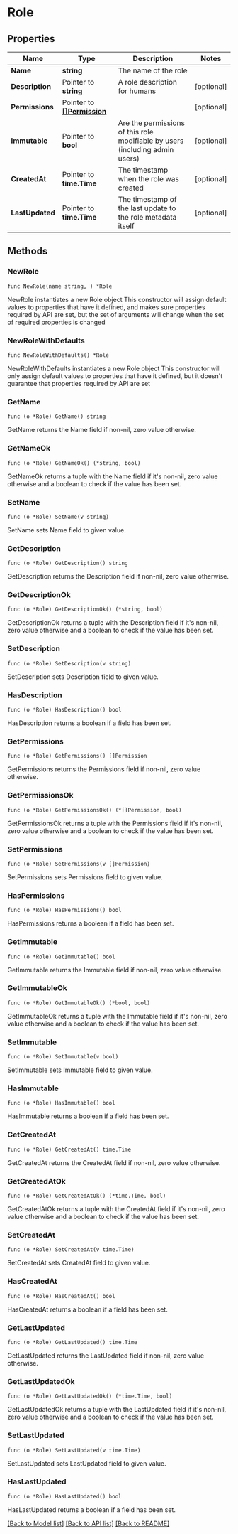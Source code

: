 # Role

## Properties

Name | Type | Description | Notes
------------ | ------------- | ------------- | -------------
**Name** | **string** | The name of the role | 
**Description** | Pointer to **string** | A role description for humans | [optional] 
**Permissions** | Pointer to [**[]Permission**](Permission.md) |  | [optional] 
**Immutable** | Pointer to **bool** | Are the permissions of this role modifiable by users (including admin users) | [optional] 
**CreatedAt** | Pointer to **time.Time** | The timestamp when the role was created | [optional] 
**LastUpdated** | Pointer to **time.Time** | The timestamp of the last update to the role metadata itself | [optional] 

## Methods

### NewRole

`func NewRole(name string, ) *Role`

NewRole instantiates a new Role object
This constructor will assign default values to properties that have it defined,
and makes sure properties required by API are set, but the set of arguments
will change when the set of required properties is changed

### NewRoleWithDefaults

`func NewRoleWithDefaults() *Role`

NewRoleWithDefaults instantiates a new Role object
This constructor will only assign default values to properties that have it defined,
but it doesn't guarantee that properties required by API are set

### GetName

`func (o *Role) GetName() string`

GetName returns the Name field if non-nil, zero value otherwise.

### GetNameOk

`func (o *Role) GetNameOk() (*string, bool)`

GetNameOk returns a tuple with the Name field if it's non-nil, zero value otherwise
and a boolean to check if the value has been set.

### SetName

`func (o *Role) SetName(v string)`

SetName sets Name field to given value.


### GetDescription

`func (o *Role) GetDescription() string`

GetDescription returns the Description field if non-nil, zero value otherwise.

### GetDescriptionOk

`func (o *Role) GetDescriptionOk() (*string, bool)`

GetDescriptionOk returns a tuple with the Description field if it's non-nil, zero value otherwise
and a boolean to check if the value has been set.

### SetDescription

`func (o *Role) SetDescription(v string)`

SetDescription sets Description field to given value.

### HasDescription

`func (o *Role) HasDescription() bool`

HasDescription returns a boolean if a field has been set.

### GetPermissions

`func (o *Role) GetPermissions() []Permission`

GetPermissions returns the Permissions field if non-nil, zero value otherwise.

### GetPermissionsOk

`func (o *Role) GetPermissionsOk() (*[]Permission, bool)`

GetPermissionsOk returns a tuple with the Permissions field if it's non-nil, zero value otherwise
and a boolean to check if the value has been set.

### SetPermissions

`func (o *Role) SetPermissions(v []Permission)`

SetPermissions sets Permissions field to given value.

### HasPermissions

`func (o *Role) HasPermissions() bool`

HasPermissions returns a boolean if a field has been set.

### GetImmutable

`func (o *Role) GetImmutable() bool`

GetImmutable returns the Immutable field if non-nil, zero value otherwise.

### GetImmutableOk

`func (o *Role) GetImmutableOk() (*bool, bool)`

GetImmutableOk returns a tuple with the Immutable field if it's non-nil, zero value otherwise
and a boolean to check if the value has been set.

### SetImmutable

`func (o *Role) SetImmutable(v bool)`

SetImmutable sets Immutable field to given value.

### HasImmutable

`func (o *Role) HasImmutable() bool`

HasImmutable returns a boolean if a field has been set.

### GetCreatedAt

`func (o *Role) GetCreatedAt() time.Time`

GetCreatedAt returns the CreatedAt field if non-nil, zero value otherwise.

### GetCreatedAtOk

`func (o *Role) GetCreatedAtOk() (*time.Time, bool)`

GetCreatedAtOk returns a tuple with the CreatedAt field if it's non-nil, zero value otherwise
and a boolean to check if the value has been set.

### SetCreatedAt

`func (o *Role) SetCreatedAt(v time.Time)`

SetCreatedAt sets CreatedAt field to given value.

### HasCreatedAt

`func (o *Role) HasCreatedAt() bool`

HasCreatedAt returns a boolean if a field has been set.

### GetLastUpdated

`func (o *Role) GetLastUpdated() time.Time`

GetLastUpdated returns the LastUpdated field if non-nil, zero value otherwise.

### GetLastUpdatedOk

`func (o *Role) GetLastUpdatedOk() (*time.Time, bool)`

GetLastUpdatedOk returns a tuple with the LastUpdated field if it's non-nil, zero value otherwise
and a boolean to check if the value has been set.

### SetLastUpdated

`func (o *Role) SetLastUpdated(v time.Time)`

SetLastUpdated sets LastUpdated field to given value.

### HasLastUpdated

`func (o *Role) HasLastUpdated() bool`

HasLastUpdated returns a boolean if a field has been set.


[[Back to Model list]](../README.md#documentation-for-models) [[Back to API list]](../README.md#documentation-for-api-endpoints) [[Back to README]](../README.md)


